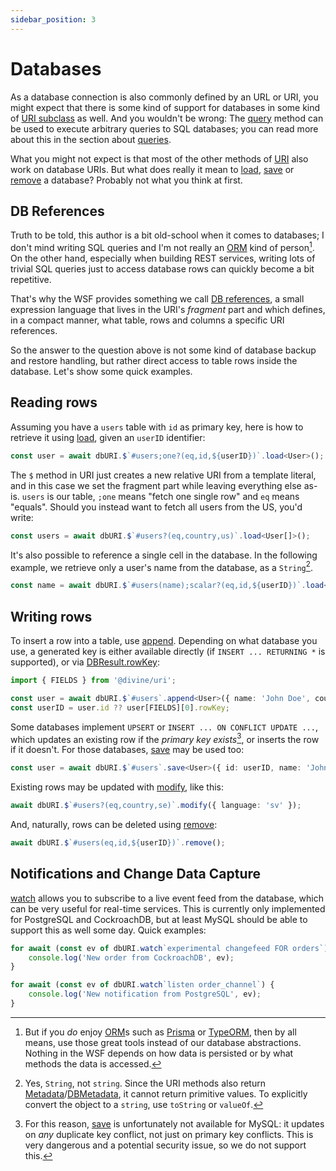 ```yaml
---
sidebar_position: 3
---
```


# Databases

As a database connection is also commonly defined by an URL or URI, you might expect that there is some kind of support
for databases in some kind of [URI subclass][DatabaseURI] as well. And you wouldn't be wrong: The [query] method can be
used to execute arbitrary queries to SQL databases; you can read more about this in the section about [queries].

What you might not expect is that most of the other methods of [URI] also work on database URIs. But what does really it
mean to [load], [save] or [remove] a database? Probably not what you think at first.

## DB References

Truth to be told, this author is a bit old-school when it comes to databases; I don't mind writing SQL queries and I'm
not really an [ORM] kind of person[^1]. On the other hand, especially when building REST services, writing lots of trivial SQL
queries just to access database rows can quickly become a bit repetitive.

That's why the WSF provides something we call [DB references], a small expression language that lives in the URI's
*fragment* part and which defines, in a compact manner, what table, rows and columns a specific URI references.

So the answer to the question above is not some kind of database backup and restore handling, but rather direct access
to table rows inside the database. Let's show some quick examples.

## Reading rows

Assuming you have a `users` table with `id` as primary key, here is how to retrieve it using [load], given an `userID`
identifier:

```ts
const user = await dbURI.$`#users;one?(eq,id,${userID})`.load<User>();
```

The `$` method in URI just creates a new relative URI from a template literal, and in this case we set the fragment part
while leaving everything else as-is. `users` is our table, `;one` means "fetch one single row" and `eq` means "equals".
Should you instead want to fetch all users from the US, you'd write:

```ts
const users = await dbURI.$`#users?(eq,country,us)`.load<User[]>();
```

It's also possible to reference a single cell in the database. In the following example, we retrieve only a user's name
from the database, as a `String`[^2].

```ts
const name = await dbURI.$`#users(name);scalar?(eq,id,${userID})`.load<String>();
```

## Writing rows

To insert a row into a table, use [append]. Depending on what database you use, a generated key is either available
directly (if `INSERT ... RETURNING *` is supported), or via [DBResult.rowKey]:

```ts
import { FIELDS } from '@divine/uri';

const user = await dbURI.$`#users`.append<User>({ name: 'John Doe', country: 'us' });
const userID = user.id ?? user[FIELDS][0].rowKey;
```

Some databases implement `UPSERT` or `INSERT ... ON CONFLICT UPDATE ...`, which updates an existing row if the *primary
key exists*[^3], or inserts the row if it doesn't. For those databases, [save] may be used too:

```ts
const user = await dbURI.$`#users`.save<User>({ id: userID, name: 'John Doe', country: 'us' });
```

Existing rows may be updated with [modify], like this:

```ts
await dbURI.$`#users?(eq,country,se)`.modify({ language: 'sv' });
```

And, naturally, rows can be deleted using [remove]:

```ts
await dbURI.$`#users(eq,id,${userID})`.remove();
```

## Notifications and Change Data Capture

[watch] allows you to subscribe to a live event feed from the database, which can be very useful for real-time services.
This is currently only implemented for PostgreSQL and CockroachDB, but at least MySQL should be able to support this as
well some day. Quick examples:

```ts
for await (const ev of dbURI.watch`experimental changefeed FOR orders`) {
    console.log('New order from CockroachDB', ev);
}
```

```ts
for await (const ev of dbURI.watch`listen order_channel`) {
    console.log('New notification from PostgreSQL', ev);
}
```

[^1]: But if you *do* enjoy [ORM]s such as [Prisma](https://www.prisma.io/) or [TypeORM](https://typeorm.io/), then by
      all means, use those great tools instead of our database abstractions. Nothing in the WSF depends on how data is
      persisted or by what methods the data is accessed.
[^2]: Yes, `String`, not `string`. Since the URI methods also return [Metadata]/[DBMetadata], it cannot return primitive
      values. To explicitly convert the object to a `string`, use `toString` or `valueOf`.
[^3]: For this reason, [save] is unfortunately not available for MySQL: it updates on *any* duplicate key conflict, not
      just on primary key conflicts. This is very dangerous and a potential security issue, so we do not support this.

[ORM]:             https://en.wikipedia.org/wiki/Object%E2%80%93relational_mapping
[URI]:             ../api/classes/divine_uri.URI.md
[queries]:         ../query/query.md

[Metadata]:        ../api/interfaces/divine_uri.Metadata
[DBMetadata]:      ../api/interfaces/divine_uri.DBMetadata
[DBResult.rowKey]: ../api/classes/divine_uri.DBResult#rowkey
[DatabaseURI]:     ../api/classes/divine_uri.DatabaseURI.md
[DB references]:   ../api/classes/divine_uri.DatabaseURI.md#crud-row-operations-with-db-references
[load]:            ../api/classes/divine_uri.DatabaseURI.md#load
[save]:            ../api/classes/divine_uri.DatabaseURI.md#save
[append]:          ../api/classes/divine_uri.DatabaseURI.md#append
[modify]:          ../api/classes/divine_uri.DatabaseURI.md#modify
[remove]:          ../api/classes/divine_uri.DatabaseURI.md#remove
[query]:           ../api/classes/divine_uri.DatabaseURI.md#query
[watch]:           ../api/classes/divine_uri.DatabaseURI.md#watch
